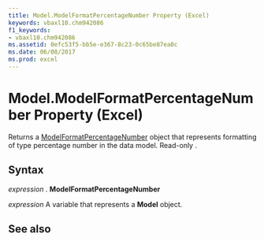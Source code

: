```yaml
---
title: Model.ModelFormatPercentageNumber Property (Excel)
keywords: vbaxl10.chm942086
f1_keywords:
- vbaxl10.chm942086
ms.assetid: 0efc53f5-bb5e-e367-8c23-0c65be87ea0c
ms.date: 06/08/2017
ms.prod: excel
---
```



# Model.ModelFormatPercentageNumber Property (Excel)

Returns a [ModelFormatPercentageNumber](Excel.modelformatpercentagenumber.md) object that represents formatting of type percentage number in the data model. Read-only .


## Syntax

 _expression_ . **ModelFormatPercentageNumber**

 _expression_ A variable that represents a **Model** object.


## See also



